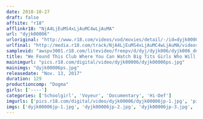 ```yaml
---
date: 2018-10-27
draft: false
affsite: "r18"
afflinkr18: "NjA4LjEuMS4xLjAuMC4wLjAuMA"
url: "dyjk00006"
urloriginal: "http://www.r18.com/videos/vod/movies/detail/-/id=dyjk00006"
urlfinal: "http://media.r18.com/track/NjA4LjEuMS4xLjAuMC4wLjAuMA/videos/vod/movies/detail/-/id=dyjk00006"
samplevid: "awspv3001.r18.com/litevideo/freepv/d/dyj/dyjk006/dyjk006_dmb_w.mp4"
title: "We Found This Club Where You Can Watch Big Tits Girls Who Will Tempt You With Outrageous Poses On The Other Side Of A One Way Mirror, So We Went Undercover ! When We Went To See For Ourselves, We Found Out That She Was A Blushing Beauty Ultra Horny Natural Airhead"
mainimgurl: "pics.r18.com/digital/video/dyjk00006/dyjk00006ps.jpg"
mainimgs: "dyjk00006ps.jpg"
releasedate: "Nov. 13, 2017"
duration: 129
productioncomp: "Dogma"
girls: ['----']
categories: ['Schoolgirl', 'Voyeur', 'Documentary', 'Hi-Def']
imgurls: ['pics.r18.com/digital/video/dyjk00006/dyjk00006jp-1.jpg', 'pics.r18.com/digital/video/dyjk00006/dyjk00006jp-2.jpg', 'pics.r18.com/digital/video/dyjk00006/dyjk00006jp-3.jpg', 'pics.r18.com/digital/video/dyjk00006/dyjk00006jp-4.jpg', 'pics.r18.com/digital/video/dyjk00006/dyjk00006jp-5.jpg', 'pics.r18.com/digital/video/dyjk00006/dyjk00006jp-6.jpg', 'pics.r18.com/digital/video/dyjk00006/dyjk00006jp-7.jpg', 'pics.r18.com/digital/video/dyjk00006/dyjk00006jp-8.jpg', 'pics.r18.com/digital/video/dyjk00006/dyjk00006jp-9.jpg', 'pics.r18.com/digital/video/dyjk00006/dyjk00006jp-10.jpg', 'pics.r18.com/digital/video/dyjk00006/dyjk00006jp-11.jpg', 'pics.r18.com/digital/video/dyjk00006/dyjk00006jp-12.jpg', 'pics.r18.com/digital/video/dyjk00006/dyjk00006jp-13.jpg', 'pics.r18.com/digital/video/dyjk00006/dyjk00006jp-14.jpg', 'pics.r18.com/digital/video/dyjk00006/dyjk00006jp-15.jpg', 'pics.r18.com/digital/video/dyjk00006/dyjk00006jp-16.jpg', 'pics.r18.com/digital/video/dyjk00006/dyjk00006jp-17.jpg', 'pics.r18.com/digital/video/dyjk00006/dyjk00006jp-18.jpg', 'pics.r18.com/digital/video/dyjk00006/dyjk00006jp-19.jpg', 'pics.r18.com/digital/video/dyjk00006/dyjk00006jp-20.jpg']
imgs: ['dyjk00006jp-1.jpg', 'dyjk00006jp-2.jpg', 'dyjk00006jp-3.jpg', 'dyjk00006jp-4.jpg', 'dyjk00006jp-5.jpg', 'dyjk00006jp-6.jpg', 'dyjk00006jp-7.jpg', 'dyjk00006jp-8.jpg', 'dyjk00006jp-9.jpg', 'dyjk00006jp-10.jpg', 'dyjk00006jp-11.jpg', 'dyjk00006jp-12.jpg', 'dyjk00006jp-13.jpg', 'dyjk00006jp-14.jpg', 'dyjk00006jp-15.jpg', 'dyjk00006jp-16.jpg', 'dyjk00006jp-17.jpg', 'dyjk00006jp-18.jpg', 'dyjk00006jp-19.jpg', 'dyjk00006jp-20.jpg']
---
```

